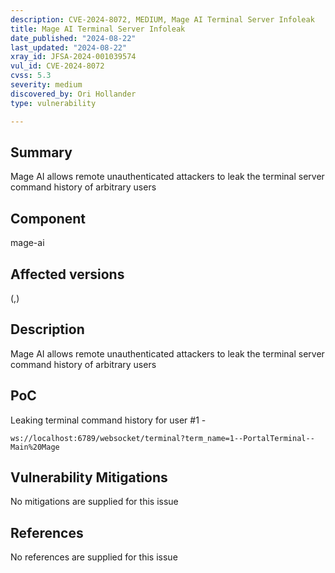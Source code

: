 ```yaml
---
description: CVE-2024-8072, MEDIUM, Mage AI Terminal Server Infoleak
title: Mage AI Terminal Server Infoleak
date_published: "2024-08-22"
last_updated: "2024-08-22"
xray_id: JFSA-2024-001039574
vul_id: CVE-2024-8072
cvss: 5.3
severity: medium
discovered_by: Ori Hollander
type: vulnerability

---
```


## Summary

Mage AI allows remote unauthenticated attackers to leak the terminal server command history of arbitrary users

## Component

mage-ai

## Affected versions

(,)

## Description

Mage AI allows remote unauthenticated attackers to leak the terminal server command history of arbitrary users

## PoC

Leaking terminal command history for user #1 - 

```
ws://localhost:6789/websocket/terminal?term_name=1--PortalTerminal--Main%20Mage
```



## Vulnerability Mitigations

No mitigations are supplied for this issue

## References

No references are supplied for this issue

